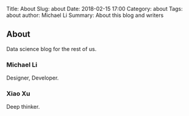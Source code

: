 Title: About
Slug: about
Date: 2018-02-15 17:00
Category: about
Tags: about
author: Michael Li
Summary: About this blog and writers



## About

Data science blog for the rest of us.

### Michael Li
Designer, Developer.


### Xiao Xu
Deep thinker.
